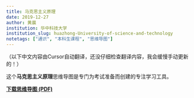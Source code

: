 ```yaml
---
title: 马克思主义原理
date: 2019-12-27
author: 黄晨
institution: 华中科技大学
institution_slug: huazhong-University-of-science-and-technology
notetags: ["通识", "本科生课程", "思维导图"]
---
```


（以下中文内容由Cursor自动翻译，还没仔细检查翻译内容，我会缓慢手动更新的！）

这个**马克思主义原理**思维导图是专门为考试准备而创建的专注学习工具。

[**下载思维导图 (PDF)**](/notes/marxism-principle/pdf/marxism-pinciple-mindmap.pdf)
